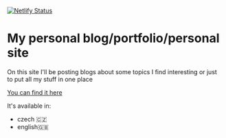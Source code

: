 [![Netlify Status](https://api.netlify.com/api/v1/badges/36f65760-a175-469e-b472-2abb749689ef/deploy-status)](https://app.netlify.com/sites/divear/deploys)

# My personal blog/portfolio/personal site

On this site I'll be posting blogs about some topics I find interesting or just to put all my stuff in one place

[You can find it here](https://divear.me)

It's available in:

-   czech 🇨🇿
-   english🇬🇧
